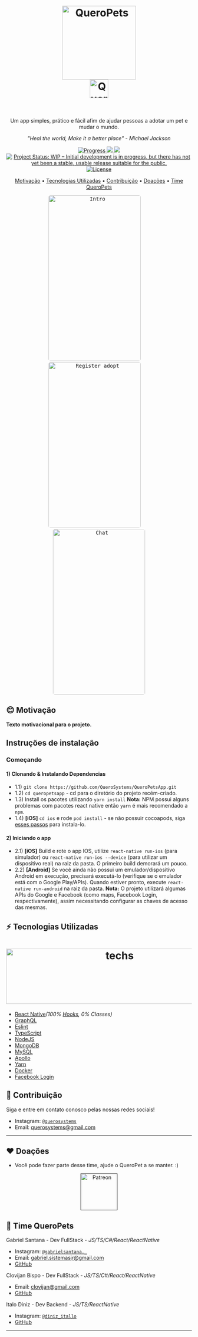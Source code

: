 <h1 align="center">
  <br>
  <img src="https://i.imgur.com/goETn91.png" alt="QueroPets" height="200" width="200">
  <br>
  <img src="https://i.imgur.com/FBWedmi.png" alt="QueroPets" height="50" width="">
  <br><br>
</h1>

<p align="center">Um app simples, prático e fácil afim de ajudar pessoas a adotar um pet e mudar o mundo.</p>

<p align="center"><i>"Heal the world, Make it a better place" - Michael Jackson</i> </p>

<p align="center">
  <a href="">
    <img src="https://img.shields.io/badge/progress-1%25-brightgreen.svg" alt="Progress">
  </a>
  <a href="">
      <img src="https://img.shields.io/github/issues/querosystems/queropetsapp">
  </a>
  <a href="">
      <img src="https://img.shields.io/github/issues-pr/querosystems/queropetsapp">
  </a>
  <a href="https://www.repostatus.org/#wip"><img src="https://www.repostatus.org/badges/latest/wip.svg" alt="Project Status: WIP – Initial development is in progress, but there has not yet been a stable, usable release suitable for the public."></a>
  <a href="">
    <img src="https://img.shields.io/github/license/querosystems/QueroPetsApp" alt="License">
  </a>
</p>

<p align="center">
  <a href="#blush-Motivação">Motivação</a> •
  <a href="#zap-tech-stack">Tecnologias Utilizadas</a> •
  <a href="#handshake-Contribuição">Contribuição</a> •  
  <a href="#tophat-license">Doações</a> •
  <a href="#art-about-me">Time QueroPets</a>
</p>

<p align="center">
  <kbd>
    <img width="250" style="border-radius: 5px" height="450" src="https://i.imgur.com/goETn91.png" alt="Intro">
  </kbd>
  &nbsp;&nbsp;&nbsp;&nbsp;
  <kbd>
    <img width="250" style="border-radius: 5px" height="450" src="https://i.imgur.com/goETn91.png" alt="Register adopt">
  </kbd>
  &nbsp;&nbsp;&nbsp;&nbsp;
  <kbd>
    <img width="250" style="border-radius: 5px" height="450" src="https://i.imgur.com/goETn91.png" alt="Chat">
  </kbd>
</p>

## :blush: **Motivação**

**Texto motivacional para o projeto.**

## **Instruções de instalação**

### Começando

#### 1) Clonando & Instalando Dependencias

- 1.1) `git clone https://github.com/QueroSystems/QueroPetsApp.git`
- 1.2) `cd queropetsapp` - cd para o diretório do projeto recém-criado.
- 1.3) Install os pacotes utilizando `yarn install`
        **Nota:** NPM possui alguns problemas com pacotes react native então `yarn` é mais recomendado a `npm`.
- 1.4) **[iOS]** `cd ios` e rode `pod install` - se não possuir cocoapods, siga [esses passos](https://guides.cocoapods.org/using/getting-started.html#getting-started) para instala-lo.

#### 2) Iniciando o app

- 2.1) **[iOS]** Build e rote o app IOS, utilize `react-native run-ios` (para simulador) ou `react-native run-ios --device` (para utilizar um dispositivo real) na raiz da pasta. O primeiro build demorará um pouco.
- 2.2) **[Android]** Se você ainda não possui um emulador/dispositivo Android em execução, precisará executá-lo (verifique se o emulador está com o Google Play/APIs). Quando estiver pronto, execute `react-native run-android` na raiz da pasta. **Nota:** O projeto utilizará algumas APIs do Google e Facebook (como maps, Facebook Login, respectivamente), assim necessitando configurar as chaves de acesso das mesmas.

## :zap: **Tecnologias Utilizadas**

<h1 align="center">
  <img src="https://miro.medium.com/max/2600/1*pD7ShcZ7YHIMXe2mgiFzbg.png" alt="techs" height="150" width="600">
  <br>
</h1>

-   [React Native](https://github.com/facebook/react-native)*(100% [Hooks](https://reactjs.org/docs/hooks-intro.html), 0% Classes)*
-   [GraphQL](https://github.com/facebook/graphql)
-   [Eslint](https://eslint.org)
-   [TypeScript](https://www.typescriptlang.org)
-   [NodeJS](https://nodejs.org/en)
-   [MongoDB](https://www.mongodb.com)
-   [MySQL](https://www.mysql.com)
-   [Apollo](https://apollographql.com)
-   [Yarn](https://yarnpkg.com)
-   [Docker](https://www.docker.com)
-   [Facebook Login](https://github.com/facebook/react-native-fbsdk)

## :handshake: **Contribuição**

Siga e entre em contato conosco pelas nossas redes sociais!

- Instagram: <a href="http://instagram.com/querosystems" target="_blank">`@querosystems`</a>
- Email: <a href="mailto:querosystems@gmail.com" target="_blank"> querosystems@gmail.com</a>

---

## :hearts: Doações

- Você pode fazer parte desse time, ajude o QueroPet a se manter. :)

<p align="center">
  <a href="" target="_blank">
    <img src="https://cdn-std.dprcdn.net/files/acc_649651/plrSCT" height="100" alt="Patreon">
  </a>
</p>


## :handshake: **Time QueroPets**

Gabriel Santana - Dev FullStack - *JS/TS/C#/React/ReactNative*

- Instagram: <a href="https://www.instagram.com/gabrielsantana._" target="_blank">`@gabrielsantana._`</a>
- Email: <a href="mailto:gabriel.sistemasjr@gmail.com" target="_blank"> gabriel.sistemasjr@gmail.com</a>
- <a href="https://www.github.com/gabriel-sisjr" target="_blank"> GitHub</a>

Clovijan Bispo - Dev FullStack - *JS/TS/C#/React/ReactNative*

- Email: <a href="mailto:clovijan@gmail.com" target="_blank"> clovijan@gmail.com</a>
- <a href="https://www.github.com/clovijan" target="_blank"> GitHub</a>

Italo Diniz - Dev Backend - *JS/TS/ReactNative*

- Instagram: <a href="https://www.instagram.com/diniz_itallo/" target="_blank">`@diniz_itallo`</a>
- <a href="https://github.com/Itallo-Diniz" target="_blank"> GitHub</a>

---